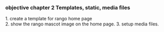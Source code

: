 <h3>objective chapter 2 Templates, static, media files</h3>
1. create a template for rango home page <br>
2. show the rango mascot image on the home page.
3. setup media files.